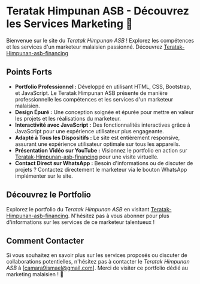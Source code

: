# Teratak Himpunan ASB - Découvrez les Services Marketing 🚀

Bienvenue sur le site du *Teratak Himpunan ASB* ! Explorez les compétences et les services d'un marketeur malaisien passionné. Découvrez  [Teratak-Himpunan-asb-financing](https://lecoderon.github.io/Teratak-Himpunan-asb-financing/)

## Points Forts


- **Portfolio Professionnel :** Développé en utilisant HTML, CSS, Bootstrap, et JavaScript. Le Teratak Himpunan ASB présente de manière professionnelle les compétences et les services d'un marketeur malaisien.
- **Design Épuré :** Une conception soignée et épurée pour mettre en valeur les projets et les réalisations du marketeur.
- **Interactivité avec JavaScript :** Des fonctionnalités interactives grâce à JavaScript pour une expérience utilisateur plus engageante.
- **Adapté à Tous les Dispositifs :** Le site est entièrement responsive, assurant une expérience utilisateur optimale sur tous les appareils.
- **Présentation Vidéo sur YouTube :** Visionnez le portfolio en action sur [Teratak-Himpunan-asb-financing](https://lecoderon.github.io/Teratak-Himpunan-asb-financing/) pour une visite virtuelle.
- **Contact Direct sur WhatsApp :** Besoin d'informations ou de discuter de projets ? Contactez directement le marketeur via le bouton WhatsApp implémenter sur le site.


## Découvrez le Portfolio

Explorez le portfolio du *Teratak Himpunan ASB* en visitant [Teratak-Himpunan-asb-financing](https://lecoderon.github.io/Teratak-Himpunan-asb-financing/). N'hésitez pas à vous abonner pour plus d'informations sur les services de ce marketeur talentueux !

## Comment Contacter

Si vous souhaitez en savoir plus sur les services proposés ou discuter de collaborations potentielles, n'hésitez pas à contacter le *Teratak Himpunan ASB* à [camara9ismael@gmail.com]. Merci de visiter ce portfolio dédié au marketing malaisien ! 🌟

